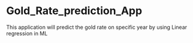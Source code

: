 # Gold_Rate_prediction_App
This application will predict the gold rate on specific year by using Linear regression in ML
